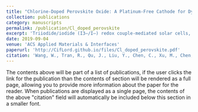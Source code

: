```yaml
---
title: "Chlorine-Doped Perovskite Oxide: A Platinum-Free Cathode for Dye-Sensitized Solar Cells"
collection: publications
category: manuscripts
permalink: /publication/Cl_doped_perovskite
excerpt: 'Triiodide/iodide (I3–/I–) redox couple-mediated solar cells, batteries, and electrochromic devices require highly efficient and stable electrocatalysts for I3– reduction reaction (IRR) to overcome performance limitations, whereas the widely used platinum (Pt) cathode for IRR has limitations of high price and unfavorable durability. In this work, we present a halogen element (chlorine) doping strategy to design low-cost perovskite-type electrocatalysts with enhanced IRR activity and stability. The dye-sensitized solar cell (DSSC) assembled by the LaFeO2.965−δCl0.035 cathode delivers an attractive power conversion efficiency (PCE) of 11.4% with a remarkable PCE enhancement factor of 23% compared with Pt, which is higher than most of the reported non-Pt DSSC cathodes. Attractively, LaFeO2.965−δCl0.035 displays superior IRR activity/stability and structural stability in the I3–/I–-based electrolyte compared to pristine LaFeO3 because chlorine doping facilitates the creation of oxygen vacancies (active sites) and enhances surface acidity simultaneously. This study provides a new way for designing outstanding IRR electrocatalysts, which could be applied to many redox couple-mediated photo/electrochemical devices.'
date: 2019-09-04
venue: 'ACS Applied Materials & Interfaces'
paperurl: 'http://CifLord.github.io/files/Cl_doped_perovskite.pdf'
citation: 'Wang, W., Tran, R., Qu, J., Liu, Y., Chen, C., Xu, M., Chen, Y., Ong, S. P., Wang, L., Zhou, W., & Shao, Z. (2019). Chlorine-Doped Perovskite Oxide: A Platinum-Free Cathode for Dye-Sensitized Solar Cells [Research-article]. ACS Applied Materials and Interfaces, 11(39), 35641–35652. https://doi.org/10.1021/acsami.9b07966'
---
```


The contents above will be part of a list of publications, if the user clicks the link for the publication than the contents of section will be rendered as a full page, allowing you to provide more information about the paper for the reader. When publications are displayed as a single page, the contents of the above "citation" field will automatically be included below this section in a smaller font.
